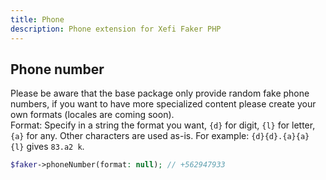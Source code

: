 ```yaml
---
title: Phone
description: Phone extension for Xefi Faker PHP
---
```


## Phone number

Please be aware that the base package only provide random fake phone numbers, if you want to have more specialized content please create your own formats (locales are coming soon).  
Format: Specify in a string the format you want, `{d}` for digit, `{l}` for letter, `{a}` for any. Other characters are used as-is. For example: `{d}{d}.{a}{a} {l}` gives `83.a2 k`.

```php
$faker->phoneNumber(format: null); // +562947933
```
